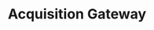 ---
highlight: "false" 
title: "Acquisition Gateway"
description: "A platform for information sharing about Government-wide Acquisition programs, policies, initiatives and tools.A workspace for acquisition professionals and federal buyers to connect with information and resources to improve acquisition governmentwide."
url-link: "https://www.acquisitiongateway.gov/"
type: "HTML"
gov-only: "false"
is-external: "true"
publication-date: "July 01, 2023"
reading-time: "60"
resource-type: "Guidance"
filter: "acquisition-best-practices"
audience: "contracts-acquisitions"
branded-offerings: "acquisition-policy-it-category"
---